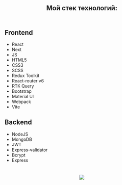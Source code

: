 # <div align="center"><ReactFrontendDeveloper /></div>

##  <div align="center">Мой стек технологий:</div> <br/>
## Frontend <br/> 
  <ul><li>React</li>
  <li>Next</li>
  <li>JS</li>
  <li>HTML5</li>
  <li>CSS3</li>
  <li>SCSS</li>
  <li>Redux Toolkit</li>
  <li>React-router v6</li>
  <li>RTK Query</li>
  <li>Bootstrap</li>
  <li>Material UI</li>
  <li>Webpack</li>
  <li>Vite</li></ul>
 
## Backend <br/>
  <ul><li>NodeJS</li>
  <li>MongoDB</li>
  <li>JWT</li>
  <li>Express-validator</li>
  <li>Bcrypt</li>
  <li>Express</li>
  </ul>



# <div align="center">![](https://github-readme-stats.vercel.app/api/top-langs/?username=zxcviolence&theme=dark&hide_border=true&include_all_commits=false&count_private=false&layout=compact)</div>

